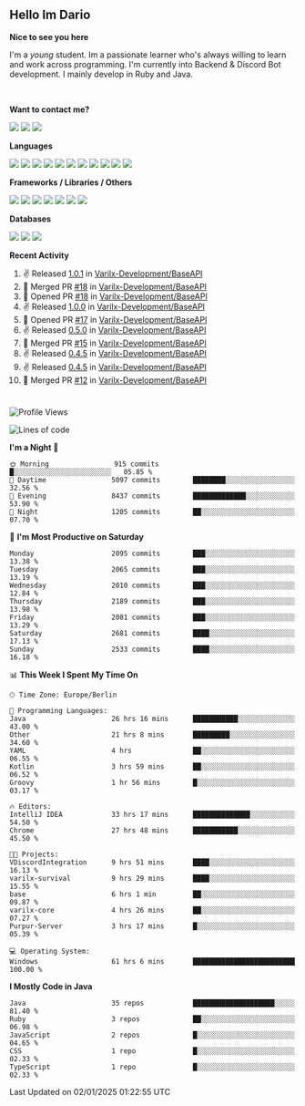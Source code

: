 <h2>Hello Im Dario</h2>

**Nice to see you here**

I'm a *young* student. Im a passionate learner who's always willing to learn and work across
programming. I'm currently into Backend & Discord Bot development. I mainly develop in Ruby and Java.

<br/>

**Want to contact me?**

<a href="https://github.com/knerio"><img src="https://img.shields.io/badge/-Github-blue?style=for-the-badge&logo=github&logoColor=white"/></a> <a href="https://discord.com/users/639416958923702292"><img src="https://img.shields.io/badge/-knerio-blue?style=for-the-badge&logo=discord&logoColor=white"/></a> <a href="https://twitch.tv/dopalos_"><img src="https://img.shields.io/badge/-twitch-blue?style=for-the-badge&logo=twitch&logoColor=white"/></a>

**Languages**

<img src="https://img.shields.io/badge/-HTML-blue?style=for-the-badge&logo=html5&logoColor=white"/> <img src="https://img.shields.io/badge/-CSS-blue?style=for-the-badge&logo=CSS3&logoColor=white"/> <img src="https://img.shields.io/badge/-Javascript-blue?style=for-the-badge&logo=javascript&logoColor=white"/> <img src="https://img.shields.io/badge/-Typescript-blue?style=for-the-badge&logo=TypeScript&logoColor=white"/> <img src="https://img.shields.io/badge/-Java-blue?style=for-the-badge&logo=java&logoColor=white"/> <img src="https://img.shields.io/badge/-Kotlin-blue?style=for-the-badge&logo=kotlin&logoColor=white"/> <img src="https://img.shields.io/badge/-SQL-blue?style=for-the-badge&logo=MYSQL&logoColor=white"/> <img src="https://img.shields.io/badge/-Markdown-blue?style=for-the-badge&logo=Markdown&logoColor=white"/> <img src="https://img.shields.io/badge/-JSON-blue?style=for-the-badge&logo=JSON&logoColor=white"/> <img src="https://img.shields.io/badge/-Git-blue?style=for-the-badge&logo=Git&logoColor=white"/> <img src="https://img.shields.io/badge/-Ruby-blue?style=for-the-badge&logo=Ruby&logoColor=white"/>
<br/>

 **Frameworks / Libraries / Others**

<img src="https://img.shields.io/badge/-Bootstrap-blue?style=for-the-badge&logo=Bootstrap&logoColor=white"/> <img src="https://img.shields.io/badge/-Node.JS-blue?style=for-the-badge&logo=node.js&logoColor=white"/> <img src="https://img.shields.io/badge/-React-blue?style=for-the-badge&logo=React&logoColor=white"/> <img src="https://img.shields.io/badge/-Express-blue?style=for-the-badge&logo=Express&logoColor=white"/> <img src="https://img.shields.io/badge/-Next.Js-blue?style=for-the-badge&logo=Next.Js&logoColor=white"/> <img src="https://img.shields.io/badge/-Ruby_On_Rails-blue?style=for-the-badge&logo=ruby-on-rails&logoColor=white"/> <img src="https://img.shields.io/badge/-JDA-blue?style=for-the-badge&logo=JDA&logoColor=white"/>

**Databases**

<img src="https://img.shields.io/badge/-MongoDB-blue?style=for-the-badge&logo=mongodb&logoColor=white"/> <img src="https://img.shields.io/badge/-MariaDB-blue?style=for-the-badge&logo=MariaDB&logoColor=white"/>
<img src="https://img.shields.io/badge/-PostgreSQL-blue?style=for-the-badge&logo=PostgreSQl&logoColor=white"/>

**Recent Activity**

<!--RECENT_ACTIVITY:start-->
1. ✌️ Released [1.0.1](https://github.com/Varilx-Development/BaseAPI/releases/tag/1.0.1) in [Varilx-Development/BaseAPI](https://github.com/Varilx-Development/BaseAPI)<br>
2. 🎉 Merged PR [#18](https://github.com/Varilx-Development/BaseAPI/pull/18) in [Varilx-Development/BaseAPI](https://github.com/Varilx-Development/BaseAPI)<br>
3. 💪 Opened PR [#18](https://github.com/Varilx-Development/BaseAPI/pull/18) in [Varilx-Development/BaseAPI](https://github.com/Varilx-Development/BaseAPI)<br>
4. ✌️ Released [1.0.0](https://github.com/Varilx-Development/BaseAPI/releases/tag/1.0.0) in [Varilx-Development/BaseAPI](https://github.com/Varilx-Development/BaseAPI)<br>
5. 💪 Opened PR [#17](https://github.com/Varilx-Development/BaseAPI/pull/17) in [Varilx-Development/BaseAPI](https://github.com/Varilx-Development/BaseAPI)<br>
6. ✌️ Released [0.5.0](https://github.com/Varilx-Development/BaseAPI/releases/tag/0.5.0) in [Varilx-Development/BaseAPI](https://github.com/Varilx-Development/BaseAPI)<br>
7. 🎉 Merged PR [#15](https://github.com/Varilx-Development/BaseAPI/pull/15) in [Varilx-Development/BaseAPI](https://github.com/Varilx-Development/BaseAPI)<br>
8. ✌️ Released [0.4.5](https://github.com/Varilx-Development/BaseAPI/releases/tag/0.4.5) in [Varilx-Development/BaseAPI](https://github.com/Varilx-Development/BaseAPI)<br>
9. ✌️ Released [0.4.5](https://github.com/Varilx-Development/BaseAPI/releases/tag/0.4.5) in [Varilx-Development/BaseAPI](https://github.com/Varilx-Development/BaseAPI)<br>
10. 🎉 Merged PR [#12](https://github.com/Varilx-Development/BaseAPI/pull/12) in [Varilx-Development/BaseAPI](https://github.com/Varilx-Development/BaseAPI)<br>
<!--RECENT_ACTIVITY:end-->
 
#

<!--START_SECTION:waka-->
![Profile Views](http://img.shields.io/badge/Profile%20Views-0-blue)

![Lines of code](https://img.shields.io/badge/From%20Hello%20World%20I%27ve%20Written-820.1%20thousand%20lines%20of%20code-blue)

**I'm a Night 🦉** 

```text
🌞 Morning                915 commits         █░░░░░░░░░░░░░░░░░░░░░░░░   05.85 % 
🌆 Daytime                5097 commits        ████████░░░░░░░░░░░░░░░░░   32.56 % 
🌃 Evening                8437 commits        █████████████░░░░░░░░░░░░   53.90 % 
🌙 Night                  1205 commits        ██░░░░░░░░░░░░░░░░░░░░░░░   07.70 % 
```
📅 **I'm Most Productive on Saturday** 

```text
Monday                   2095 commits        ███░░░░░░░░░░░░░░░░░░░░░░   13.38 % 
Tuesday                  2065 commits        ███░░░░░░░░░░░░░░░░░░░░░░   13.19 % 
Wednesday                2010 commits        ███░░░░░░░░░░░░░░░░░░░░░░   12.84 % 
Thursday                 2189 commits        ███░░░░░░░░░░░░░░░░░░░░░░   13.98 % 
Friday                   2081 commits        ███░░░░░░░░░░░░░░░░░░░░░░   13.29 % 
Saturday                 2681 commits        ████░░░░░░░░░░░░░░░░░░░░░   17.13 % 
Sunday                   2533 commits        ████░░░░░░░░░░░░░░░░░░░░░   16.18 % 
```


📊 **This Week I Spent My Time On** 

```text
🕑︎ Time Zone: Europe/Berlin

💬 Programming Languages: 
Java                     26 hrs 16 mins      ███████████░░░░░░░░░░░░░░   43.00 % 
Other                    21 hrs 8 mins       █████████░░░░░░░░░░░░░░░░   34.60 % 
YAML                     4 hrs               ██░░░░░░░░░░░░░░░░░░░░░░░   06.55 % 
Kotlin                   3 hrs 59 mins       ██░░░░░░░░░░░░░░░░░░░░░░░   06.52 % 
Groovy                   1 hr 56 mins        █░░░░░░░░░░░░░░░░░░░░░░░░   03.17 % 

🔥 Editors: 
IntelliJ IDEA            33 hrs 17 mins      ██████████████░░░░░░░░░░░   54.50 % 
Chrome                   27 hrs 48 mins      ███████████░░░░░░░░░░░░░░   45.50 % 

🐱‍💻 Projects: 
VDiscordIntegration      9 hrs 51 mins       ████░░░░░░░░░░░░░░░░░░░░░   16.13 % 
varilx-survival          9 hrs 29 mins       ████░░░░░░░░░░░░░░░░░░░░░   15.55 % 
base                     6 hrs 1 min         ██░░░░░░░░░░░░░░░░░░░░░░░   09.87 % 
varilx-core              4 hrs 26 mins       ██░░░░░░░░░░░░░░░░░░░░░░░   07.27 % 
Purpur-Server            3 hrs 17 mins       █░░░░░░░░░░░░░░░░░░░░░░░░   05.39 % 

💻 Operating System: 
Windows                  61 hrs 6 mins       █████████████████████████   100.00 % 
```

**I Mostly Code in Java** 

```text
Java                     35 repos            ████████████████████░░░░░   81.40 % 
Ruby                     3 repos             ██░░░░░░░░░░░░░░░░░░░░░░░   06.98 % 
JavaScript               2 repos             █░░░░░░░░░░░░░░░░░░░░░░░░   04.65 % 
CSS                      1 repo              █░░░░░░░░░░░░░░░░░░░░░░░░   02.33 % 
TypeScript               1 repo              █░░░░░░░░░░░░░░░░░░░░░░░░   02.33 % 
```




 Last Updated on 02/01/2025 01:22:55 UTC
<!--END_SECTION:waka-->

